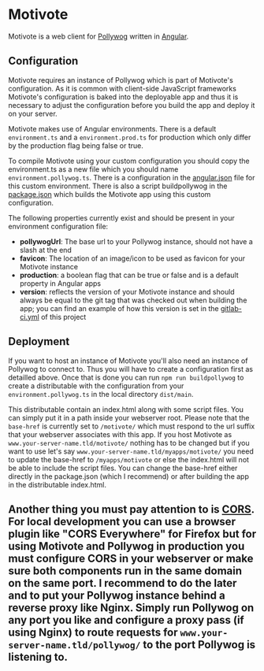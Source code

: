 # Motivote

Motivote is a web client for [Pollywog](https://gitlab.com/christianpflugradt/pollywog)
written in [Angular](https://angular.io/).

## Configuration ##

Motivote requires an instance of Pollywog which is part of Motivote's configuration.
As it is common with client-side JavaScript frameworks Motivote's configuration
is baked into the deployable app and thus it is necessary to adjust the configuration
before you build the app and deploy it on your server.

Motivote makes use of Angular environments. There is a default `environment.ts`
and a `environment.prod.ts` for production which only differ 
by the production flag being false or true.

To compile Motivote using your custom configuration you should copy the environment.ts
as a new file which you should name `environment.pollywog.ts`. There is a configuration in the 
[angular.json](https://gitlab.com/christianpflugradt/motivote/-/blob/master/angular.json)
file for this custom environment. There is also a script buildpollywog in the
[package.json](https://gitlab.com/christianpflugradt/motivote/-/blob/master/package.json)
which builds the Motivote app using this custom configuration.

The following properties currently exist and should be present in your environment 
configuration file:
 * **pollywogUrl**: The base url to your Pollywog instance, should not have a slash at the end
 * **favicon**: The location of an image/icon to be used as favicon for your Motivote instance
 * **production**: a boolean flag that can be true or false and is a default property in Angular apps
 * **version**: reflects the version of your Motivote instance and should always be equal to the
 git tag that was checked out when building the app; you can find an example of how this version
 is set in the [gitlab-ci.yml](https://gitlab.com/christianpflugradt/motivote/-/blob/master/.gitlab-ci.yml)
 of this project

## Deployment ##

If you want to host an instance of Motivote you'll also need an instance of Pollywog to connect to.
Thus you will have to create a configuration first as detailled above. Once that is done you can run
`npm run buildpollywog` to create a distributable with the configuration from your `environment.pollywog.ts`
in the local directory `dist/main`.

This distributable contain an index.html along with some script files.
You can simply put it in a path inside your webserver root. Please note that the `base-href`
is currently set to `/motivote/` which must respond to the url suffix that your webserver associates
with this app. If you host Motivote as `www.your-server-name.tld/motivote/` nothing has to be changed
but if you want to use let's say `www.your-server-name.tld/myapps/motivote/` you need to update
the base-href to `/myapps/motivote` or else the index.html will not be able to include the script files.
You can change the base-href either directly in the package.json (which I recommend) or after building
the app in the distributable index.html.

Another thing you must pay attention to is [CORS](https://en.wikipedia.org/wiki/Cross-origin_resource_sharing).
For local development you can use a browser plugin like "CORS Everywhere" for Firefox but for using
Motivote and Pollywog in production you must configure CORS in your webserver or make sure both
components run in the same domain on the same port. I recommend to do the later and to put your Pollywog
instance behind a reverse proxy like Nginx. Simply run Pollywog on any port you like and configure
a proxy pass (if using Nginx) to route requests for `www.your-server-name.tld/pollywog/` to the port
Pollywog is listening to.
-
